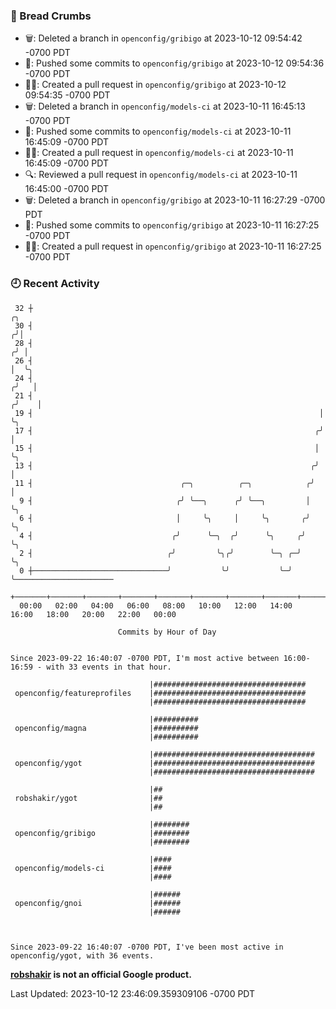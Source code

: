 ### 🍞 Bread Crumbs

 * 🗑: Deleted a branch in `openconfig/gribigo` at 2023-10-12 09:54:42 -0700 PDT
 * 🚢: Pushed some commits to `openconfig/gribigo` at 2023-10-12 09:54:36 -0700 PDT
 * ✍🏼: Created a pull request in `openconfig/gribigo` at 2023-10-12 09:54:35 -0700 PDT
 * 🗑: Deleted a branch in `openconfig/models-ci` at 2023-10-11 16:45:13 -0700 PDT
 * 🚢: Pushed some commits to `openconfig/models-ci` at 2023-10-11 16:45:09 -0700 PDT
 * ✍🏼: Created a pull request in `openconfig/models-ci` at 2023-10-11 16:45:09 -0700 PDT
 * 🔍: Reviewed a pull request in  `openconfig/models-ci` at 2023-10-11 16:45:00 -0700 PDT
 * 🗑: Deleted a branch in `openconfig/gribigo` at 2023-10-11 16:27:29 -0700 PDT
 * 🚢: Pushed some commits to `openconfig/gribigo` at 2023-10-11 16:27:25 -0700 PDT
 * ✍🏼: Created a pull request in `openconfig/gribigo` at 2023-10-11 16:27:25 -0700 PDT

### 🕘 Recent Activity
```
 32 ┼                                                                    ╭╮
 30 ┤                                                                   ╭╯│
 28 ┤                                                                  ╭╯ │
 26 ┤                                                                  │  ╰╮
 24 ┤                                                                 ╭╯   │
 21 ┤                                                                ╭╯    │
 19 ┤                                                                │     ╰╮
 17 ┤                                                               ╭╯      │
 15 ┤                                                               │       ╰╮
 13 ┤                                                              ╭╯        │
 11 ┤                                 ╭─╮          ╭─╮            ╭╯         │
  9 ┤                                ╭╯ ╰──╮      ╭╯ ╰──╮         │          ╰╮
  6 ┤                                │     ╰╮     │     ╰╮       ╭╯           ╰╮
  4 ┤                               ╭╯      ╰─╮  ╭╯      ╰╮     ╭╯             ╰╮
  2 ┤                              ╭╯         ╰╮╭╯        ╰─╮ ╭─╯               ╰╮
  0 ┼──────────────────────────────╯           ╰╯           ╰─╯                  ╰──────────────────────
    +───────+───────+───────+───────+───────+───────+───────+───────+───────+───────+───────+───────+────
  00:00   02:00   04:00   06:00   08:00   10:00   12:00   14:00   16:00   18:00   20:00   22:00   00:00   

						Commits by Hour of Day


Since 2023-09-22 16:40:07 -0700 PDT, I'm most active between 16:00-16:59 - with 33 events in that hour.

```



```
                               |##################################
 openconfig/featureprofiles    |##################################
                               |##################################

                               |##########
 openconfig/magna              |##########
                               |##########

                               |####################################
 openconfig/ygot               |####################################
                               |####################################

                               |##
 robshakir/ygot                |##
                               |##

                               |########
 openconfig/gribigo            |########
                               |########

                               |####
 openconfig/models-ci          |####
                               |####

                               |######
 openconfig/gnoi               |######
                               |######



Since 2023-09-22 16:40:07 -0700 PDT, I've been most active in openconfig/ygot, with 36 events.

```
**[robshakir](mailto:robjs@google.com) is not an official Google product.**  


Last Updated: 2023-10-12 23:46:09.359309106 -0700 PDT
